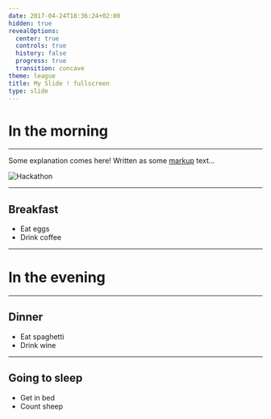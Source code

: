 ```yaml
---
date: 2017-04-24T18:36:24+02:00
hidden: true
revealOptions:
  center: true
  controls: true
  history: false
  progress: true
  transition: concave
theme: league
title: My Slide ! fullscreen
type: slide
---
```


# In the morning

___

Some explanation comes here! Written as some [markup](http://peter.baumgartner.name/) text...


![Hackathon](https://github.com/vjeantet/vjeantet.fr/raw/master/static/images/sgthon/C.jpg) <!-- .element height="50%" width="50%" -->




___

## Breakfast

- Eat eggs
- Drink coffee

---

# In the evening

___

## Dinner

- Eat spaghetti
- Drink wine

___

## Going to sleep

- Get in bed
- Count sheep
